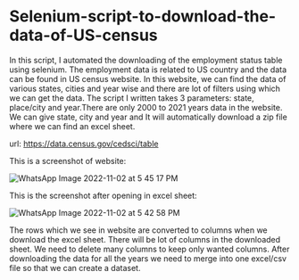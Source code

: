 # Selenium-script-to-download-the-data-of-US-census


In this script, I automated the downloading of the employment status table using selenium. The employment data is related to US country and the data can be found in US census website. In this website, we can find the data of various states, cities and year wise and there are lot of filters using which we can get the data. The script I written takes 3 parameters: state, place/city and year.There are only 2000 to 2021 years data in the website. We can give state, city and year and It will automatically download a zip file where we can find an excel sheet. 

url: https://data.census.gov/cedsci/table

This is a screenshot of website:

![WhatsApp Image 2022-11-02 at 5 45 17 PM](https://user-images.githubusercontent.com/57621970/199487322-163dbdeb-f8fb-4344-9c03-3cd672ed9c7c.jpeg)


This is the screenshot after opening in excel sheet:

![WhatsApp Image 2022-11-02 at 5 42 58 PM](https://user-images.githubusercontent.com/57621970/199486927-b8690e74-74f4-453a-a53e-c6af394b4dc1.jpeg)

The rows which we see in website are converted to columns when we download the excel sheet. There will be lot of columns in the downloaded sheet. We need to delete many columns to keep only wanted columns. After downloading the data for all the years we need to merge into one excel/csv file so that we can create a dataset.
